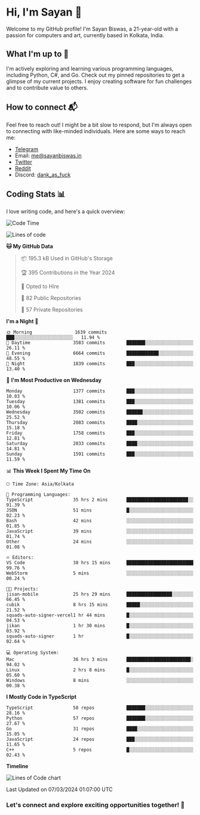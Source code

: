 # Hi, I'm Sayan 👋

Welcome to my GitHub profile! I'm Sayan Biswas, a 21-year-old with a passion for computers and art, currently based in Kolkata, India.

## What I'm up to 🚀

I'm actively exploring and learning various programming languages, including Python, C#, and Go. Check out my pinned repositories to get a glimpse of my current projects. I enjoy creating software for fun challenges and to contribute value to others.

## How to connect 📬

Feel free to reach out! I might be a bit slow to respond, but I'm always open to connecting with like-minded individuals. Here are some ways to reach me:

- [Telegram](https://t.me/dank_as_fuck)
- Email: [me@sayanbiswas.in](mailto:me@sayanbiswas.in)
- [Twitter](https://twitter.com/TheDankDel)
- [Reddit](https://www.reddit.com/user/dank_as_fuck_/)
- Discord: [dank_as_fuck](https://discordapp.com/users/506536929152466945)

## Coding Stats 📊

I love writing code, and here's a quick overview:

<!--START_SECTION:waka-->
![Code Time](http://img.shields.io/badge/Code%20Time-1%2C555%20hrs%207%20mins-blue)

![Lines of code](https://img.shields.io/badge/From%20Hello%20World%20I%27ve%20Written-7.8%20million%20lines%20of%20code-blue)

**🐱 My GitHub Data** 

> 📦 195.3 kB Used in GitHub's Storage 
 > 
> 🏆 395 Contributions in the Year 2024
 > 
> 💼 Opted to Hire
 > 
> 📜 82 Public Repositories 
 > 
> 🔑 57 Private Repositories 
 > 
**I'm a Night 🦉** 

```text
🌞 Morning                1639 commits        ███░░░░░░░░░░░░░░░░░░░░░░   11.94 % 
🌆 Daytime                3583 commits        ███████░░░░░░░░░░░░░░░░░░   26.11 % 
🌃 Evening                6664 commits        ████████████░░░░░░░░░░░░░   48.55 % 
🌙 Night                  1839 commits        ███░░░░░░░░░░░░░░░░░░░░░░   13.40 % 
```
📅 **I'm Most Productive on Wednesday** 

```text
Monday                   1377 commits        ███░░░░░░░░░░░░░░░░░░░░░░   10.03 % 
Tuesday                  1381 commits        ███░░░░░░░░░░░░░░░░░░░░░░   10.06 % 
Wednesday                3502 commits        ██████░░░░░░░░░░░░░░░░░░░   25.52 % 
Thursday                 2083 commits        ████░░░░░░░░░░░░░░░░░░░░░   15.18 % 
Friday                   1758 commits        ███░░░░░░░░░░░░░░░░░░░░░░   12.81 % 
Saturday                 2033 commits        ████░░░░░░░░░░░░░░░░░░░░░   14.81 % 
Sunday                   1591 commits        ███░░░░░░░░░░░░░░░░░░░░░░   11.59 % 
```


📊 **This Week I Spent My Time On** 

```text
🕑︎ Time Zone: Asia/Kolkata

💬 Programming Languages: 
TypeScript               35 hrs 2 mins       ███████████████████████░░   91.39 % 
JSON                     51 mins             █░░░░░░░░░░░░░░░░░░░░░░░░   02.23 % 
Bash                     42 mins             ░░░░░░░░░░░░░░░░░░░░░░░░░   01.85 % 
JavaScript               39 mins             ░░░░░░░░░░░░░░░░░░░░░░░░░   01.74 % 
Other                    24 mins             ░░░░░░░░░░░░░░░░░░░░░░░░░   01.08 % 

🔥 Editors: 
VS Code                  38 hrs 15 mins      █████████████████████████   99.76 % 
WebStorm                 5 mins              ░░░░░░░░░░░░░░░░░░░░░░░░░   00.24 % 

🐱‍💻 Projects: 
jisan-mobile             25 hrs 29 mins      █████████████████░░░░░░░░   66.45 % 
cubik                    8 hrs 15 mins       █████░░░░░░░░░░░░░░░░░░░░   21.52 % 
squads-auto-signer-vercel1 hr 44 mins        █░░░░░░░░░░░░░░░░░░░░░░░░   04.53 % 
jikan                    1 hr 30 mins        █░░░░░░░░░░░░░░░░░░░░░░░░   03.92 % 
squads-auto-signer       1 hr                █░░░░░░░░░░░░░░░░░░░░░░░░   02.64 % 

💻 Operating System: 
Mac                      36 hrs 3 mins       ████████████████████████░   94.02 % 
Linux                    2 hrs 8 mins        █░░░░░░░░░░░░░░░░░░░░░░░░   05.60 % 
Windows                  8 mins              ░░░░░░░░░░░░░░░░░░░░░░░░░   00.38 % 
```

**I Mostly Code in TypeScript** 

```text
TypeScript               58 repos            ███████░░░░░░░░░░░░░░░░░░   28.16 % 
Python                   57 repos            ███████░░░░░░░░░░░░░░░░░░   27.67 % 
Go                       31 repos            ████░░░░░░░░░░░░░░░░░░░░░   15.05 % 
JavaScript               24 repos            ███░░░░░░░░░░░░░░░░░░░░░░   11.65 % 
C++                      5 repos             █░░░░░░░░░░░░░░░░░░░░░░░░   02.43 % 
```



**Timeline**

![Lines of Code chart](https://raw.githubusercontent.com/Dank-del/Dank-del/main/assets/bar_graph.png)


 Last Updated on 07/03/2024 01:07:00 UTC
<!--END_SECTION:waka-->

### Let's connect and explore exciting opportunities together! 🚀
